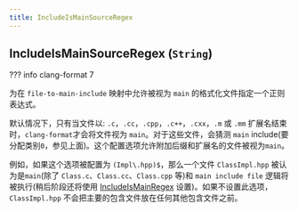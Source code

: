 ```yaml
---
title: IncludeIsMainSourceRegex
---
```


## IncludeIsMainSourceRegex (`String`)

??? info
    clang-format 7

为在 `file-to-main-include` 映射中允许被视为 `main` 的格式化文件指定一个正则表达式。

默认情况下，只有当文件以: `.c`，`.cc`，`.cpp`，`.c++`，`.cxx`，`.m` 或 `.mm` 扩展名结束时，`clang-format`才会将文件视为 `main`。对于这些文件，会猜测 `main` include(要分配类别`0`，参见上面)。这个配置选项允许附加后缀和扩展名的文件被视为`main`。

例如，如果这个选项被配置为 `(Impl\.hpp)$`，那么一个文件 `ClassImpl.hpp` 被认为是`main`(除了 `Class.c`、`Class.cc`、`Class.cpp` 等)和 `main include file` 逻辑将被执行(稍后阶段还将使用 [IncludeIsMainRegex](../IncludeIsMainRegex) 设置)。如果不设置此选项，`ClassImpl.hpp` 不会把主要的包含文件放在任何其他包含文件之前。
